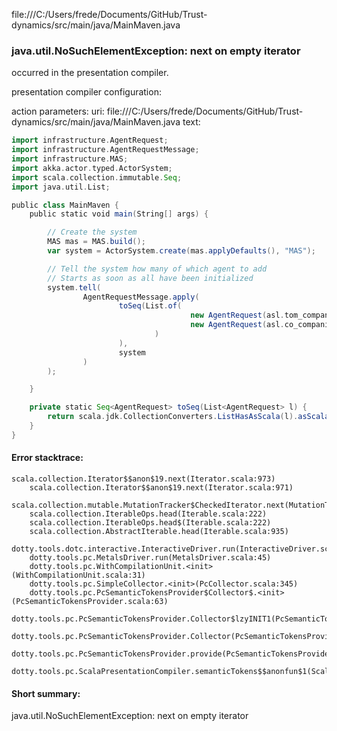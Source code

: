 file:///C:/Users/frede/Documents/GitHub/Trust-dynamics/src/main/java/MainMaven.java
### java.util.NoSuchElementException: next on empty iterator

occurred in the presentation compiler.

presentation compiler configuration:


action parameters:
uri: file:///C:/Users/frede/Documents/GitHub/Trust-dynamics/src/main/java/MainMaven.java
text:
```scala
import infrastructure.AgentRequest;
import infrastructure.AgentRequestMessage;
import infrastructure.MAS;
import akka.actor.typed.ActorSystem;
import scala.collection.immutable.Seq;
import java.util.List;

public class MainMaven {
    public static void main(String[] args) {

        // Create the system
        MAS mas = MAS.build();
        var system = ActorSystem.create(mas.applyDefaults(), "MAS");

        // Tell the system how many of which agent to add
        // Starts as soon as all have been initialized
        system.tell(
                AgentRequestMessage.apply(
                        toSeq(List.of(
                                        new AgentRequest(asl.tom_companion.create(), "tom", 1),
                                        new AgentRequest(asl.co_companion.create(), "tom", 1)
                                )
                        ),
                        system
                )
        );

    }

    private static Seq<AgentRequest> toSeq(List<AgentRequest> l) {
        return scala.jdk.CollectionConverters.ListHasAsScala(l).asScala().toSeq();
    }
}

```



#### Error stacktrace:

```
scala.collection.Iterator$$anon$19.next(Iterator.scala:973)
	scala.collection.Iterator$$anon$19.next(Iterator.scala:971)
	scala.collection.mutable.MutationTracker$CheckedIterator.next(MutationTracker.scala:76)
	scala.collection.IterableOps.head(Iterable.scala:222)
	scala.collection.IterableOps.head$(Iterable.scala:222)
	scala.collection.AbstractIterable.head(Iterable.scala:935)
	dotty.tools.dotc.interactive.InteractiveDriver.run(InteractiveDriver.scala:164)
	dotty.tools.pc.MetalsDriver.run(MetalsDriver.scala:45)
	dotty.tools.pc.WithCompilationUnit.<init>(WithCompilationUnit.scala:31)
	dotty.tools.pc.SimpleCollector.<init>(PcCollector.scala:345)
	dotty.tools.pc.PcSemanticTokensProvider$Collector$.<init>(PcSemanticTokensProvider.scala:63)
	dotty.tools.pc.PcSemanticTokensProvider.Collector$lzyINIT1(PcSemanticTokensProvider.scala:63)
	dotty.tools.pc.PcSemanticTokensProvider.Collector(PcSemanticTokensProvider.scala:63)
	dotty.tools.pc.PcSemanticTokensProvider.provide(PcSemanticTokensProvider.scala:88)
	dotty.tools.pc.ScalaPresentationCompiler.semanticTokens$$anonfun$1(ScalaPresentationCompiler.scala:109)
```
#### Short summary: 

java.util.NoSuchElementException: next on empty iterator